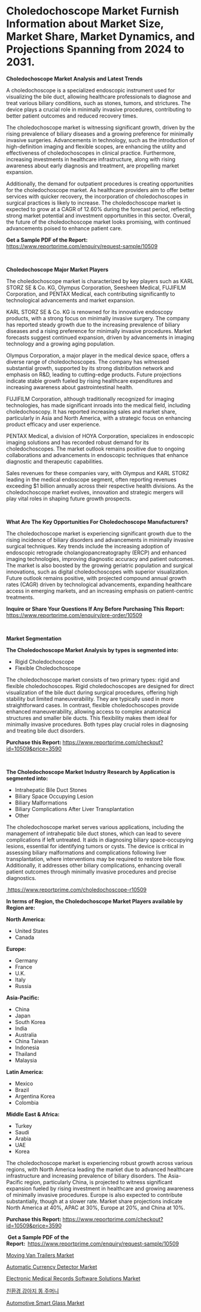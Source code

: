 <p><h1>Choledochoscope Market Furnish Information about Market Size, Market Share, Market Dynamics, and Projections Spanning from 2024 to 2031.</h1></p><p><strong>Choledochoscope Market Analysis and Latest Trends</strong></p>
<p><p>A choledochoscope is a specialized endoscopic instrument used for visualizing the bile duct, allowing healthcare professionals to diagnose and treat various biliary conditions, such as stones, tumors, and strictures. The device plays a crucial role in minimally invasive procedures, contributing to better patient outcomes and reduced recovery times.</p><p>The choledochoscope market is witnessing significant growth, driven by the rising prevalence of biliary diseases and a growing preference for minimally invasive surgeries. Advancements in technology, such as the introduction of high-definition imaging and flexible scopes, are enhancing the utility and effectiveness of choledochoscopes in clinical practice. Furthermore, increasing investments in healthcare infrastructure, along with rising awareness about early diagnosis and treatment, are propelling market expansion.</p><p>Additionally, the demand for outpatient procedures is creating opportunities for the choledochoscope market. As healthcare providers aim to offer better services with quicker recovery, the incorporation of choledochoscopes in surgical practices is likely to increase. The choledochoscope market is expected to grow at a CAGR of 12.60% during the forecast period, reflecting strong market potential and investment opportunities in this sector. Overall, the future of the choledochoscope market looks promising, with continued advancements poised to enhance patient care.</p></p>
<p><strong>Get a Sample PDF of the Report:&nbsp;</strong> <a href="https://www.reportprime.com/enquiry/request-sample/10509">https://www.reportprime.com/enquiry/request-sample/10509</a></p>
<p>&nbsp;</p>
<p><strong>Choledochoscope Major Market Players</strong></p>
<p><p>The choledochoscope market is characterized by key players such as KARL STORZ SE & Co. KG, Olympus Corporation, Seesheen Medical, FUJIFILM Corporation, and PENTAX Medical, each contributing significantly to technological advancements and market expansion.</p><p>KARL STORZ SE & Co. KG is renowned for its innovative endoscopy products, with a strong focus on minimally invasive surgery. The company has reported steady growth due to the increasing prevalence of biliary diseases and a rising preference for minimally invasive procedures. Market forecasts suggest continued expansion, driven by advancements in imaging technology and a growing aging population.</p><p>Olympus Corporation, a major player in the medical device space, offers a diverse range of choledochoscopes. The company has witnessed substantial growth, supported by its strong distribution network and emphasis on R&D, leading to cutting-edge products. Future projections indicate stable growth fueled by rising healthcare expenditures and increasing awareness about gastrointestinal health.</p><p>FUJIFILM Corporation, although traditionally recognized for imaging technologies, has made significant inroads into the medical field, including choledochoscopy. It has reported increasing sales and market share, particularly in Asia and North America, with a strategic focus on enhancing product efficacy and user experience.</p><p>PENTAX Medical, a division of HOYA Corporation, specializes in endoscopic imaging solutions and has recorded robust demand for its choledochoscopes. The market outlook remains positive due to ongoing collaborations and advancements in endoscopic techniques that enhance diagnostic and therapeutic capabilities.</p><p>Sales revenues for these companies vary, with Olympus and KARL STORZ leading in the medical endoscope segment, often reporting revenues exceeding $1 billion annually across their respective health divisions. As the choledochoscope market evolves, innovation and strategic mergers will play vital roles in shaping future growth prospects.</p></p>
<p>&nbsp;</p>
<p><strong>What Are The Key Opportunities For Choledochoscope Manufacturers?</strong></p>
<p><p>The choledochoscope market is experiencing significant growth due to the rising incidence of biliary disorders and advancements in minimally invasive surgical techniques. Key trends include the increasing adoption of endoscopic retrograde cholangiopancreatography (ERCP) and enhanced imaging technologies, improving diagnostic accuracy and patient outcomes. The market is also boosted by the growing geriatric population and surgical innovations, such as digital choledochoscopes with superior visualization. Future outlook remains positive, with projected compound annual growth rates (CAGR) driven by technological advancements, expanding healthcare access in emerging markets, and an increasing emphasis on patient-centric treatments.</p></p>
<p><strong>Inquire or Share Your Questions If Any Before Purchasing This Report:</strong> <a href="https://www.reportprime.com/enquiry/pre-order/10509">https://www.reportprime.com/enquiry/pre-order/10509</a></p>
<p>&nbsp;</p>
<p><strong>Market Segmentation</strong></p>
<p><strong>The Choledochoscope Market Analysis by types is segmented into:</strong></p>
<p><ul><li>Rigid Choledochoscope</li><li>Flexible Choledochoscope</li></ul></p>
<p><p>The choledochoscope market consists of two primary types: rigid and flexible choledochoscopes. Rigid choledochoscopes are designed for direct visualization of the bile duct during surgical procedures, offering high stability but limited maneuverability. They are typically used in more straightforward cases. In contrast, flexible choledochoscopes provide enhanced maneuverability, allowing access to complex anatomical structures and smaller bile ducts. This flexibility makes them ideal for minimally invasive procedures. Both types play crucial roles in diagnosing and treating bile duct disorders.</p></p>
<p><strong>Purchase this Report:&nbsp;</strong><a href="https://www.reportprime.com/checkout?id=10509&price=3590">https://www.reportprime.com/checkout?id=10509&price=3590</a></p>
<p>&nbsp;</p>
<p><strong>The Choledochoscope Market Industry Research by Application is segmented into:</strong></p>
<p><ul><li>Intrahepatic Bile Duct Stones</li><li>Biliary Space Occupying Lesion</li><li>Biliary Malformations</li><li>Biliary Complications After Liver Transplantation</li><li>Other</li></ul></p>
<p><p>The choledochoscope market serves various applications, including the management of intrahepatic bile duct stones, which can lead to severe complications if left untreated. It aids in diagnosing biliary space-occupying lesions, essential for identifying tumors or cysts. The device is critical in assessing biliary malformations and complications following liver transplantation, where interventions may be required to restore bile flow. Additionally, it addresses other biliary complications, enhancing overall patient outcomes through minimally invasive procedures and precise diagnostics.</p></p>
<p><a href="https://www.reportprime.com/choledochoscope-r10509">&nbsp;https://www.reportprime.com/choledochoscope-r10509</a></p>
<p><strong>In terms of Region, the Choledochoscope Market Players available by Region are:</strong></p>
<p>
    <p> <strong> North America: </strong>
        <ul>
            <li>United States</li>
            <li>Canada</li>
        </ul>
        </p> 
    <p> <strong> Europe: </strong>
        <ul>
            <li>Germany</li>
            <li>France</li>
            <li>U.K.</li>
            <li>Italy</li>
            <li>Russia</li>
        </ul>
        </p> 
    <p> <strong> Asia-Pacific: </strong>
        <ul>
            <li>China</li>
            <li>Japan</li>
            <li>South Korea</li>
            <li>India</li>
            <li>Australia</li>
            <li>China Taiwan</li>
            <li>Indonesia</li>
            <li>Thailand</li>
            <li>Malaysia</li>
        </ul>
        </p> 
    <p> <strong> Latin America: </strong>
        <ul>
            <li>Mexico</li>
            <li>Brazil</li>
            <li>Argentina Korea</li>
            <li>Colombia</li>
        </ul>
        </p> 
    <p> <strong> Middle East & Africa: </strong>
        <ul>
            <li>Turkey</li>
            <li>Saudi</li>
            <li>Arabia</li>
            <li>UAE</li>
            <li>Korea</li>
        </ul>
    </p>
    </p>
<p><p>The choledochoscope market is experiencing robust growth across various regions, with North America leading the market due to advanced healthcare infrastructure and increasing prevalence of biliary disorders. The Asia-Pacific region, particularly China, is projected to witness significant expansion fueled by rising investment in healthcare and growing awareness of minimally invasive procedures. Europe is also expected to contribute substantially, though at a slower rate. Market share projections indicate North America at 40%, APAC at 30%, Europe at 20%, and China at 10%.</p></p>
<p><strong>Purchase this Report: </strong><a href="https://www.reportprime.com/checkout?id=10509&price=3590">https://www.reportprime.com/checkout?id=10509&price=3590</a></p>
<p>&nbsp;<strong>Get a Sample PDF of the Report:&nbsp;&nbsp;</strong><a href="https://www.reportprime.com/enquiry/request-sample/10509">https://www.reportprime.com/enquiry/request-sample/10509</a></p>
<p><strong></strong></p>
<p><p><a href="https://issuu.com/reportprime-2/docs/moving-van-trailers-market-size-203_66346b43692ba7">Moving Van Trailers Market</a></p><p><a href="https://medium.com/@skylareaver78567/the-automatic-currency-detector-market-insights-report-offers-an-in-depth-and-thorough-analysis-53542e6fa7fa">Automatic Currency Detector Market</a></p><p><a href="https://issuu.com/reportprime-2/docs/electronic-medical-records-software_cf7e71b1ab0647">Electronic Medical Records Software Solutions Market</a></p><p><a href="https://medium.com/@dewayneber2023/eco-friendly-dog-poop-bags-market-%EC%9D%98-%EA%B8%80%EB%A1%9C%EB%B2%8C-%EC%8B%9C%EC%9E%A5-%EA%B0%9C%EC%9A%94%EB%8A%94-%EC%A0%84-%EC%84%B8%EA%B3%84-%EB%B0%8F-%EC%A3%BC%EC%9A%94-%EC%8B%9C%EC%9E%A5%EC%9D%98-%EC%82%B0%EC%97%85%EC%97%90-%EC%98%81%ED%96%A5%EC%9D%84-%EB%AF%B8%EC%B9%98%EB%8A%94-%EC%A3%BC%EC%9A%94-%ED%8A%B8%EB%A0%8C%EB%93%9C%EC%97%90-%EB%8C%80%ED%95%9C-%EB%8F%85%ED%8A%B9%ED%95%9C-%EA%B4%80%EC%A0%90%EC%9D%84-%EC%A0%9C%EA%B3%B5%ED%95%A9%EB%8B%88%EB%8B%A4-9cae667055f5?postPublishedType=initial">친환경 강아지 똥 주머니</a></p><p><a href="https://www.linkedin.com/pulse/automotive-smart-glass-market-global-insights-sales-7hs2e?trackingId=%2FgQ%2F%2Br0dRju3EmMkg6AiHQ%3D%3D">Automotive Smart Glass Market</a></p></p>